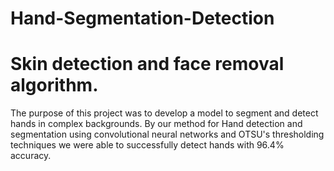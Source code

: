 # Hand-Segmentation-Detection
# Skin detection and face removal algorithm.
The purpose of this project was to develop a model to segment and detect hands in complex backgrounds. 
By our method for Hand detection and segmentation using convolutional neural networks and OTSU's thresholding techniques we were able to successfully detect hands with 96.4% accuracy.
